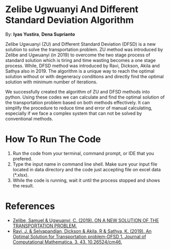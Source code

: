# Zelibe Ugwuanyi And Different Standard Deviation Algorithm
By: **Iyas Yustira**, **Dena Suprianto**

Zelibe Ugwuanyi (ZU) and Different Standard Deviation (DFSD) is a new solution to solve the transportation problem. ZU method was introduced by Zelibe and Ugwuanyi (in 2019) to overcome the two stage process of standard solution which is tiring and time wasting becomes a one stage process. While, DFSD method was introduced by Ravi, Dickson, Akila and Sathya also in 2019. The algorithm is a unique way to reach the optimal solution without or with degeneracy conditions and directly find the optimal solution with minimum number of iterations.

We successfully created the algorithm of ZU and DFSD methods into python. Using these codes we can calculate and find the optimal solution of the transportation problem based on both methods effectively. It can simplify the procedure to reduce time and error of manual calculating, especially if we face a complex system that can not be solved by conventional methods.  

# How To Run The Code
1. Run the code from your terminal, command prompt, or IDE that you prefered.
2. Type the input name in command line shell. Make sure your input file located in data directory and the code just accepting file on excel data (*.xlsx).
3. While the code is running, wait it until the process stopped and shows the result.


# References
* [Zelibe, Samuel & Ugwuanyi, C. (2019). ON A NEW SOLUTION OF THE TRANSPORTATION PROBLEM.](https://www.researchgate.net/publication/335972372_ON_A_NEW_SOLUTION_OF_THE_TRANSPORTATION_PROBLEM)
* [Ravi, J. & Selvapandian, Dickson & Akila, R & Sathya, K. (2019). An Optimal Solution for Transportation problem-DFSD 1. Journal of Computational Mathematica. 3. 43. 10.26524/cm46.](https://www.researchgate.net/publication/333894284_An_Optimal_Solution_for_Transportation_problem-DFSD_1)
